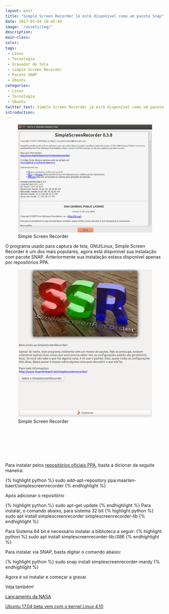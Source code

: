 ```yaml
---
layout: post
title: "Simple Screen Recorder já está disponível como um pacote Snap"
date: 2017-03-04 18:45:49
image: '/assets/img/'
description:
main-class:
color:
tags: 
 - Linux
 - Tecnologia
 - Gravador de tela
 - simple Screen Recorder
 - Pacote SNAP
 - Ubuntu
categories:
 - Linux
 - Tecnologia
 - Ubuntu
twitter_text: Simple Screen Recorder já está disponível como um pacote Snap
introduction:
---
```

<figure>
	<img src="/images/imagens/sobre-simple-screen-recorder.png">
	<figcaption>Simple Screen Recorder</figcaption>
</figure>

O programa usado para captura de tela, GNU/Linux, Simpĺe Screen Recorder é um dos mais populares, agora está disponível sua instalação com pacote SNAP. Anteriormente sua instalação estava disponível apenas por repositórios PPA. <!--more-->

<figure>
	<img src="/images/imagens/simple.png">
	<figcaption>Simple Screen Recorder</figcaption>
</figure>

<script async src="//pagead2.googlesyndication.com/pagead/js/adsbygoogle.js"></script>
<!-- teclivre -->
<ins class="adsbygoogle"
     style="display:inline-block;width:728px;height:90px"
     data-ad-client="ca-pub-1738697462902889"
     data-ad-slot="4405393702"></ins>
<script>
(adsbygoogle = window.adsbygoogle || []).push({});
</script>

Para instalar pelos [repositórios oficiais PPA], basta a dicionar da seguite maneira:

{% highlight python %}
      sudo add-apt-repository ppa:maarten-baert/simplescreenrecorder
{% endhighlight %}
 
Após adicionar o repositório

{% highlight python %}
      sudo apt-get update
{% endhighlight %}
Para instalar, o comando abaixo, para sistema 32 bit 
{% highlight python %}
      sudo apt install simplescreenrecorder simplescreenrecorder-lib
{% endhighlight %}

Para Sistema 64 bit é necessário instalar a biblioteca a seguir:
{% highlight python %}
      sudo apt install simplescreenrecorder-lib:i386
{% endhighlight %}


Para instalar via SNAP, basta digitar o comando abaixo:

{% highlight python %}
      sudo snap install simplescreenrecorder-mardy
{% endhighlight %}


Agora é só instalar e começar a gravar.


Veja também!


[Lançamento da NASA]

[Ubuntu 17.04 beta vem com o kernel Linux 4.10]





[repositórios Oficiais PPA]: https://launchpad.net/~maarten-baert/+archive/ubuntu/simplescreenrecorder/

[Lançamento da NASA]: http://teclivre.com/tecnologia/enganharia/novidades/2017/03/04/NASA-lan%C3%A7a-software-que-permite-uso-de-forma-gratu%C3%ADta-a-tecnologias/

[Ubuntu 17.04 beta vem com o kernel Linux 4.10]:http://teclivre.com/tecnologia/linux/ubuntu/2017/02/28/ubuntu-1704-beta-vem-com-o-kernel-linux-410/




